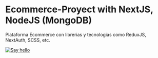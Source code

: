 # Ecommerce-Proyect with NextJS, NodeJS (MongoDB)

<p>Plataforma Ecommerce con librerias y tecnologias como ReduxJS, NextAuth, SCSS, etc. </p>


[![Say hello](https://github.com/AlonsoErnesto/E-commerce-shoopay/actions/workflows/main.yml/badge.svg)](https://github.com/AlonsoErnesto/E-commerce-shoopay/actions/workflows/main.yml)
